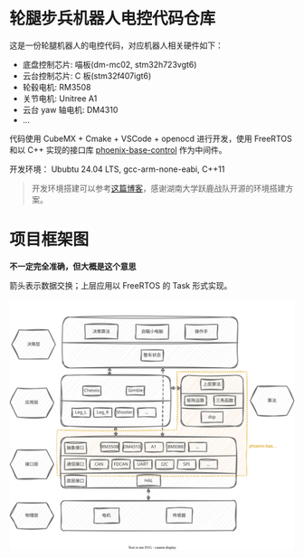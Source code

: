 # 轮腿步兵机器人电控代码仓库

这是一份轮腿机器人的电控代码，对应机器人相关硬件如下：

- 底盘控制芯片: 喵板(dm-mc02, stm32h723vgt6)
- 云台控制芯片: C 板(stm32f407igt6)
- 轮毂电机: RM3508
- 关节电机: Unitree A1
- 云台 yaw 轴电机: DM4310
- ...

代码使用 CubeMX + Cmake + VSCode + openocd 进行开发，使用 FreeRTOS 和以 C++ 实现的接口库 [phoenix-base-control](https://github.com/null-qwerty/phoenix-base-control) 作为中间件。

开发环境： Ububtu 24.04 LTS, gcc-arm-none-eabi, C++11
> 开发环境搭建可以参考[这篇博客](https://blog.null-qwerty.work/2024/10/03/ubuntu-%E4%B8%8B-CubeMX-cmake-gcc-arm-none-eabi-ozone-%E5%BC%80%E5%8F%91%E7%8E%AF%E5%A2%83%E6%90%AD%E5%BB%BA/)，感谢湖南大学跃鹿战队开源的环境搭建方案。

# 项目框架图

**不一定完全准确，但大概是这个意思**

箭头表示数据交换；上层应用以 FreeRTOS 的 Task 形式实现。

![](doc/layer.svg)